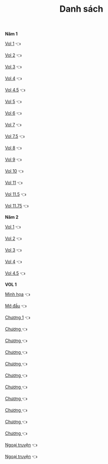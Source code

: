 ﻿---
layout: post
title: Danh sách
---

**Năm 1**

[Vol 1]() 👈

[Vol 2]() 👈

[Vol 3]() 👈

[Vol 4]() 👈

[Vol 4.5]() 👈

[Vol 5]() 👈

[Vol 6]() 👈

[Vol 7]() 👈

[Vol 7.5]() 👈

[Vol 8]() 👈

[Vol 9]() 👈

[Vol 10]() 👈

[Vol 11]() 👈

[Vol 11.5]() 👈

[Vol 11.75]() 👈

**Năm 2**

[Vol 1]() 👈

[Vol 2]() 👈

[Vol 3]() 👈

[Vol 4]() 👈

[Vol 4.5]() 👈




**VOL 1**

[Minh họa]() 👈

[Mở đầu]() 👈

[Chương 1]() 👈

[Chương ]() 👈

[Chương ]() 👈

[Chương ]() 👈

[Chương ]() 👈

[Chương ]() 👈

[Chương ]() 👈

[Chương ]() 👈

[Chương ]() 👈

[Chương ]() 👈

[Chương ]() 👈

[Ngoại truyện]() 👈

[Ngoại truyện]() 👈
